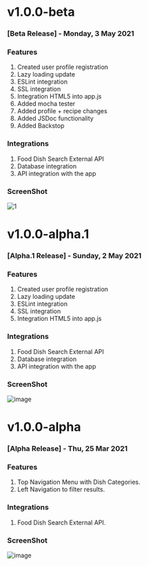 # __v1.0.0-beta__

### [Beta Release] - Monday, 3 May 2021

### Features

1. Created user profile registration
2. Lazy loading update 
3. ESLint integration 
4. SSL integration
5. Integration HTML5 into app.js
6. Added mocha tester
7. Added profile + recipe changes
8. Added JSDoc functionality
9. Added Backstop

### Integrations

1. Food Dish Search External API
2. Database integration
3. API integration with the app


### ScreenShot

![1](https://user-images.githubusercontent.com/57924210/116935113-8501f000-ac2b-11eb-9056-054745a5ee93.PNG)


# __v1.0.0-alpha.1__

### [Alpha.1 Release] - Sunday, 2 May 2021

### Features

1. Created user profile registration
2. Lazy loading update 
3. ESLint integration 
4. SSL integration
5. Integration HTML5 into app.js

### Integrations

1. Food Dish Search External API
2. Database integration
3. API integration with the app


### ScreenShot

![image](https://user-images.githubusercontent.com/43916250/116841897-33f8ea00-aba0-11eb-8988-87104eac9919.png)



# __v1.0.0-alpha__

### [Alpha Release] - Thu, 25 Mar 2021

### Features

1. Top Navigation Menu with Dish Categories.
2. Left Navigation to filter results.

### Integrations

1. Food Dish Search External API.


### ScreenShot

![image](https://user-images.githubusercontent.com/72086541/112389309-8c73d680-8d1a-11eb-9525-3ace5df8f75d.png)

